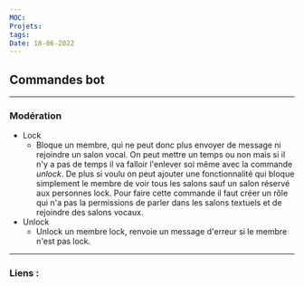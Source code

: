 ```yaml
---
MOC: 
Projets:
tags:
Date: 18-06-2022
---
```


## Commandes bot

---

### Modération

- Lock
	- Bloque un membre, qui ne peut donc plus envoyer de message ni rejoindre un salon vocal. On peut mettre un temps ou non mais si il n'y a pas de temps il va falloir l'enlever soi même avec la commande *unlock*. De plus si voulu on peut ajouter une fonctionnalité qui bloque simplement le membre de voir tous les salons sauf un salon réservé aux personnes lock. Pour faire cette commande il faut créer un rôle qui n'a pas la permissions de parler dans les salons textuels et de rejoindre des salons vocaux.
- Unlock
	- Unlock un membre lock, renvoie un message d'erreur si le membre n'est pas lock.


---
### Liens :